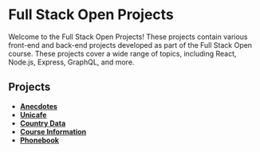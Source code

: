 # Full Stack Open Projects

Welcome to the Full Stack Open Projects! These projects contain various front-end and back-end projects developed as part of the Full Stack Open course. 
These projects cover a wide range of topics, including React, Node.js, Express, GraphQL, and more.

## Projects

- [**Anecdotes**](https://github.com/full-stack-open-lk/anecdotes)
- [**Unicafe**](https://github.com/full-stack-open-lk/unicafe)
- [**Country Data**](https://github.com/full-stack-open-lk/countrydata) 
- [**Course Information**](https://github.com/full-stack-open-lk/course-information)
- [**Phonebook**](https://github.com/full-stack-open-lk/phonebook)
<!--
- [**Blog List**](https://github.com/YourOrganization/blog-list) - A RESTful API for managing blog posts, built with Node.js, Express, and MongoDB.
- [**Notes**](https://github.com/YourOrganization/notes) - A full-stack application for managing notes, built with React, Node.js, and MongoDB.
